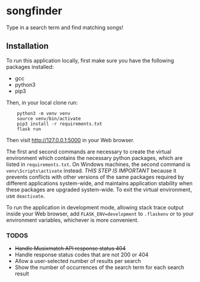 # songfinder

Type in a search term and find matching songs!

## Installation

To run this application locally, first make sure you have the following packages installed:
* gcc
* python3
* pip3

Then, in your local clone run:

```
    python3 -m venv venv
    source venv/bin/activate
    pip3 install -r requirements.txt
    flask run
```

Then visit http://127.0.0.1:5000 in your Web browser.

The first and second commands are necessary to create the virtual environment which contains the necessary python packages, which are listed in `requirements.txt`. On Windows machines, the second command is `venv\Scripts\activate` instead.
*THIS STEP IS IMPORTANT* because it prevents conflicts with other versions of the same packages required by different applications system-wide, and maintains application stability when these packages are upgraded system-wide.
To exit the virtual environment, use `deactivate`.

To run the application in development mode, allowing stack trace output inside your Web browser, add `FLASK_ENV=development` to `.flaskenv` or to your environment variables, whichever is more convenient.

### TODOS

* ~~Handle Musixmatch API response status 404~~
* Handle response status codes that are not 200 or 404
* Allow a user-selected number of results per search
* Show the number of occurrences of the search term for each search result
